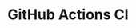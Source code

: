 # GitHub Actions CI























































































































































































































































































































